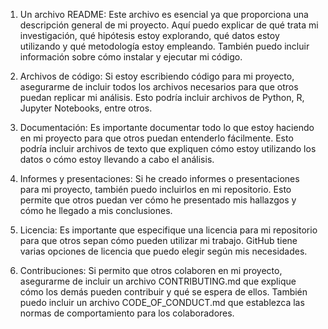 1. Un archivo README: Este archivo es esencial ya que proporciona una descripción general de mi proyecto. 
Aquí puedo explicar de qué trata mi investigación, qué hipótesis estoy explorando, qué datos estoy utilizando y qué metodología estoy empleando.
También puedo incluir información sobre cómo instalar y ejecutar mi código.

2. Archivos de código: Si estoy escribiendo código para mi proyecto, asegurarme de incluir todos los archivos necesarios 
para que otros puedan replicar mi análisis. Esto podría incluir archivos de Python, R, Jupyter Notebooks, entre otros.

3. Documentación: Es importante documentar todo lo que estoy haciendo en mi proyecto para que otros puedan entenderlo fácilmente. 
Esto podría incluir archivos de texto que expliquen cómo estoy utilizando los datos o cómo estoy llevando a cabo el análisis.

4. Informes y presentaciones: Si he creado informes o presentaciones para mi proyecto, también puedo incluirlos en mi repositorio. 
Esto permite que otros puedan ver cómo he presentado mis hallazgos y cómo he llegado a mis conclusiones.

5. Licencia: Es importante que especifique una licencia para mi repositorio para que otros sepan cómo pueden utilizar mi trabajo. 
GitHub tiene varias opciones de licencia que puedo elegir según mis necesidades.

6. Contribuciones: Si permito que otros colaboren en mi proyecto, asegurarme de incluir un archivo CONTRIBUTING.md que explique cómo los demás pueden 
contribuir y qué se espera de ellos. También puedo incluir un archivo CODE_OF_CONDUCT.md que establezca las normas de comportamiento para los colaboradores.
